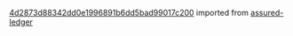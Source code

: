 [4d2873d88342dd0e1996891b6dd5bad99017c200](https://github.com/insolar/assured-ledger/commit/4d2873d88342dd0e1996891b6dd5bad99017c200) imported from [assured-ledger](https://github.com/insolar/assured-ledger)
